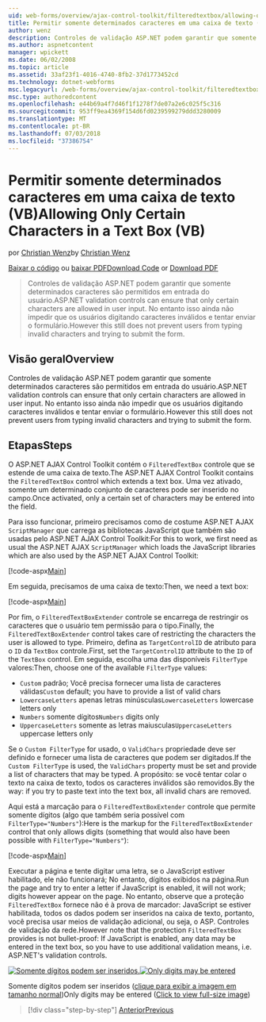 ```yaml
---
uid: web-forms/overview/ajax-control-toolkit/filteredtextbox/allowing-only-certain-characters-in-a-text-box-vb
title: Permitir somente determinados caracteres em uma caixa de texto (VB) | Microsoft Docs
author: wenz
description: Controles de validação ASP.NET podem garantir que somente determinados caracteres são permitidos em entrada do usuário. No entanto isso ainda não impede que os usuários digitem inválidos...
ms.author: aspnetcontent
manager: wpickett
ms.date: 06/02/2008
ms.topic: article
ms.assetid: 33af23f1-4016-4740-8fb2-37d1773452cd
ms.technology: dotnet-webforms
msc.legacyurl: /web-forms/overview/ajax-control-toolkit/filteredtextbox/allowing-only-certain-characters-in-a-text-box-vb
msc.type: authoredcontent
ms.openlocfilehash: e44b69a4f7d46f1f1278f7de07a2e6c025f5c316
ms.sourcegitcommit: 953ff9ea4369f154d6fd0239599279ddd3280009
ms.translationtype: MT
ms.contentlocale: pt-BR
ms.lasthandoff: 07/03/2018
ms.locfileid: "37386754"
---
```

<a name="allowing-only-certain-characters-in-a-text-box-vb"></a><span data-ttu-id="d1241-104">Permitir somente determinados caracteres em uma caixa de texto (VB)</span><span class="sxs-lookup"><span data-stu-id="d1241-104">Allowing Only Certain Characters in a Text Box (VB)</span></span>
====================
<span data-ttu-id="d1241-105">por [Christian Wenz](https://github.com/wenz)</span><span class="sxs-lookup"><span data-stu-id="d1241-105">by [Christian Wenz](https://github.com/wenz)</span></span>

<span data-ttu-id="d1241-106">[Baixar o código](http://download.microsoft.com/download/4/c/2/4c2def7a-0d23-4055-91f9-1f18504167d7/FilteredTextBox0.vb.zip) ou [baixar PDF](http://download.microsoft.com/download/b/6/a/b6ae89ee-df69-4c87-9bfb-ad1eb2b23373/filteredtextbox0VB.pdf)</span><span class="sxs-lookup"><span data-stu-id="d1241-106">[Download Code](http://download.microsoft.com/download/4/c/2/4c2def7a-0d23-4055-91f9-1f18504167d7/FilteredTextBox0.vb.zip) or [Download PDF](http://download.microsoft.com/download/b/6/a/b6ae89ee-df69-4c87-9bfb-ad1eb2b23373/filteredtextbox0VB.pdf)</span></span>

> <span data-ttu-id="d1241-107">Controles de validação ASP.NET podem garantir que somente determinados caracteres são permitidos em entrada do usuário.</span><span class="sxs-lookup"><span data-stu-id="d1241-107">ASP.NET validation controls can ensure that only certain characters are allowed in user input.</span></span> <span data-ttu-id="d1241-108">No entanto isso ainda não impedir que os usuários digitando caracteres inválidos e tentar enviar o formulário.</span><span class="sxs-lookup"><span data-stu-id="d1241-108">However this still does not prevent users from typing invalid characters and trying to submit the form.</span></span>


## <a name="overview"></a><span data-ttu-id="d1241-109">Visão geral</span><span class="sxs-lookup"><span data-stu-id="d1241-109">Overview</span></span>

<span data-ttu-id="d1241-110">Controles de validação ASP.NET podem garantir que somente determinados caracteres são permitidos em entrada do usuário.</span><span class="sxs-lookup"><span data-stu-id="d1241-110">ASP.NET validation controls can ensure that only certain characters are allowed in user input.</span></span> <span data-ttu-id="d1241-111">No entanto isso ainda não impedir que os usuários digitando caracteres inválidos e tentar enviar o formulário.</span><span class="sxs-lookup"><span data-stu-id="d1241-111">However this still does not prevent users from typing invalid characters and trying to submit the form.</span></span>

## <a name="steps"></a><span data-ttu-id="d1241-112">Etapas</span><span class="sxs-lookup"><span data-stu-id="d1241-112">Steps</span></span>

<span data-ttu-id="d1241-113">O ASP.NET AJAX Control Toolkit contém o `FilteredTextBox` controle que se estende de uma caixa de texto.</span><span class="sxs-lookup"><span data-stu-id="d1241-113">The ASP.NET AJAX Control Toolkit contains the `FilteredTextBox` control which extends a text box.</span></span> <span data-ttu-id="d1241-114">Uma vez ativado, somente um determinado conjunto de caracteres pode ser inserido no campo.</span><span class="sxs-lookup"><span data-stu-id="d1241-114">Once activated, only a certain set of characters may be entered into the field.</span></span>

<span data-ttu-id="d1241-115">Para isso funcionar, primeiro precisamos como de costume ASP.NET AJAX `ScriptManager` que carrega as bibliotecas JavaScript que também são usadas pelo ASP.NET AJAX Control Toolkit:</span><span class="sxs-lookup"><span data-stu-id="d1241-115">For this to work, we first need as usual the ASP.NET AJAX `ScriptManager` which loads the JavaScript libraries which are also used by the ASP.NET AJAX Control Toolkit:</span></span>

[!code-aspx[Main](allowing-only-certain-characters-in-a-text-box-vb/samples/sample1.aspx)]

<span data-ttu-id="d1241-116">Em seguida, precisamos de uma caixa de texto:</span><span class="sxs-lookup"><span data-stu-id="d1241-116">Then, we need a text box:</span></span>

[!code-aspx[Main](allowing-only-certain-characters-in-a-text-box-vb/samples/sample2.aspx)]

<span data-ttu-id="d1241-117">Por fim, o `FilteredTextBoxExtender` controle se encarrega de restringir os caracteres que o usuário tem permissão para o tipo.</span><span class="sxs-lookup"><span data-stu-id="d1241-117">Finally, the `FilteredTextBoxExtender` control takes care of restricting the characters the user is allowed to type.</span></span> <span data-ttu-id="d1241-118">Primeiro, defina as `TargetControlID` de atributo para o `ID` da `TextBox` controle.</span><span class="sxs-lookup"><span data-stu-id="d1241-118">First, set the `TargetControlID` attribute to the `ID` of the `TextBox` control.</span></span> <span data-ttu-id="d1241-119">Em seguida, escolha uma das disponíveis `FilterType` valores:</span><span class="sxs-lookup"><span data-stu-id="d1241-119">Then, choose one of the available `FilterType` values:</span></span>

- <span data-ttu-id="d1241-120">`Custom` padrão; Você precisa fornecer uma lista de caracteres válidas</span><span class="sxs-lookup"><span data-stu-id="d1241-120">`Custom` default; you have to provide a list of valid chars</span></span>
- <span data-ttu-id="d1241-121">`LowercaseLetters` apenas letras minúsculas</span><span class="sxs-lookup"><span data-stu-id="d1241-121">`LowercaseLetters` lowercase letters only</span></span>
- <span data-ttu-id="d1241-122">`Numbers` somente dígitos</span><span class="sxs-lookup"><span data-stu-id="d1241-122">`Numbers` digits only</span></span>
- <span data-ttu-id="d1241-123">`UppercaseLetters` somente as letras maiusculas</span><span class="sxs-lookup"><span data-stu-id="d1241-123">`UppercaseLetters` uppercase letters only</span></span>

<span data-ttu-id="d1241-124">Se o `Custom FilterType` for usado, o `ValidChars` propriedade deve ser definido e fornecer uma lista de caracteres que podem ser digitados.</span><span class="sxs-lookup"><span data-stu-id="d1241-124">If the `Custom FilterType` is used, the `ValidChars` property must be set and provide a list of characters that may be typed.</span></span> <span data-ttu-id="d1241-125">A propósito: se você tentar colar o texto na caixa de texto, todos os caracteres inválidos são removidos.</span><span class="sxs-lookup"><span data-stu-id="d1241-125">By the way: if you try to paste text into the text box, all invalid chars are removed.</span></span>

<span data-ttu-id="d1241-126">Aqui está a marcação para o `FilteredTextBoxExtender` controle que permite somente dígitos (algo que também seria possível com `FilterType="Numbers"`):</span><span class="sxs-lookup"><span data-stu-id="d1241-126">Here is the markup for the `FilteredTextBoxExtender` control that only allows digits (something that would also have been possible with `FilterType="Numbers"`):</span></span>

[!code-aspx[Main](allowing-only-certain-characters-in-a-text-box-vb/samples/sample3.aspx)]

<span data-ttu-id="d1241-127">Executar a página e tente digitar uma letra, se o JavaScript estiver habilitado, ele não funcionará; No entanto, dígitos exibidos na página.</span><span class="sxs-lookup"><span data-stu-id="d1241-127">Run the page and try to enter a letter if JavaScript is enabled, it will not work; digits however appear on the page.</span></span> <span data-ttu-id="d1241-128">No entanto, observe que a proteção `FilteredTextBox` fornece não é à prova de marcador: JavaScript se estiver habilitada, todos os dados podem ser inseridos na caixa de texto, portanto, você precisa usar meios de validação adicional, ou seja, o ASP. Controles de validação da rede.</span><span class="sxs-lookup"><span data-stu-id="d1241-128">However note that the protection `FilteredTextBox` provides is not bullet-proof: If JavaScript is enabled, any data may be entered in the text box, so you have to use additional validation means, i.e. ASP.NET's validation controls.</span></span>


<span data-ttu-id="d1241-129">[![Somente dígitos podem ser inseridos.](allowing-only-certain-characters-in-a-text-box-vb/_static/image2.png)](allowing-only-certain-characters-in-a-text-box-vb/_static/image1.png)</span><span class="sxs-lookup"><span data-stu-id="d1241-129">[![Only digits may be entered](allowing-only-certain-characters-in-a-text-box-vb/_static/image2.png)](allowing-only-certain-characters-in-a-text-box-vb/_static/image1.png)</span></span>

<span data-ttu-id="d1241-130">Somente dígitos podem ser inseridos ([clique para exibir a imagem em tamanho normal](allowing-only-certain-characters-in-a-text-box-vb/_static/image3.png))</span><span class="sxs-lookup"><span data-stu-id="d1241-130">Only digits may be entered ([Click to view full-size image](allowing-only-certain-characters-in-a-text-box-vb/_static/image3.png))</span></span>

> [!div class="step-by-step"]
> [<span data-ttu-id="d1241-131">Anterior</span><span class="sxs-lookup"><span data-stu-id="d1241-131">Previous</span></span>](allowing-only-certain-characters-in-a-text-box-cs.md)
